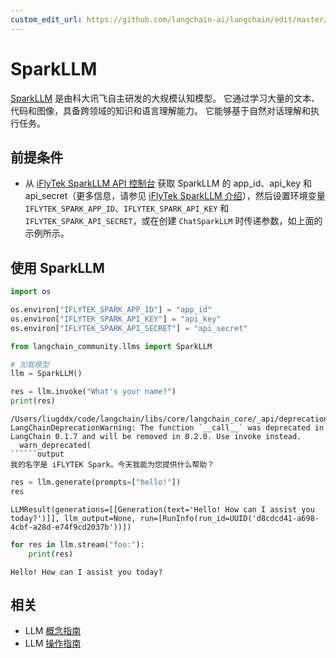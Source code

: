 ```yaml
---
custom_edit_url: https://github.com/langchain-ai/langchain/edit/master/docs/docs/integrations/llms/sparkllm.ipynb
---
```


# SparkLLM
[SparkLLM](https://xinghuo.xfyun.cn/spark) 是由科大讯飞自主研发的大规模认知模型。
它通过学习大量的文本、代码和图像，具备跨领域的知识和语言理解能力。
它能够基于自然对话理解和执行任务。

## 前提条件
- 从 [iFlyTek SparkLLM API 控制台](https://console.xfyun.cn/services/bm3) 获取 SparkLLM 的 app_id、api_key 和 api_secret（更多信息，请参见 [iFlyTek SparkLLM 介绍](https://xinghuo.xfyun.cn/sparkapi)），然后设置环境变量 `IFLYTEK_SPARK_APP_ID`、`IFLYTEK_SPARK_API_KEY` 和 `IFLYTEK_SPARK_API_SECRET`，或在创建 `ChatSparkLLM` 时传递参数，如上面的示例所示。

## 使用 SparkLLM


```python
import os

os.environ["IFLYTEK_SPARK_APP_ID"] = "app_id"
os.environ["IFLYTEK_SPARK_API_KEY"] = "api_key"
os.environ["IFLYTEK_SPARK_API_SECRET"] = "api_secret"
```


```python
from langchain_community.llms import SparkLLM

# 加载模型
llm = SparkLLM()

res = llm.invoke("What's your name?")
print(res)
```
```output
/Users/liugddx/code/langchain/libs/core/langchain_core/_api/deprecation.py:117: LangChainDeprecationWarning: The function `__call__` was deprecated in LangChain 0.1.7 and will be removed in 0.2.0. Use invoke instead.
  warn_deprecated(
``````output
我的名字是 iFLYTEK Spark。今天我能为您提供什么帮助？
```

```python
res = llm.generate(prompts=["hello!"])
res
```



```output
LLMResult(generations=[[Generation(text='Hello! How can I assist you today?')]], llm_output=None, run=[RunInfo(run_id=UUID('d8cdcd41-a698-4cbf-a28d-e74f9cd2037b'))])
```



```python
for res in llm.stream("foo:"):
    print(res)
```
```output
Hello! How can I assist you today?
```

## 相关

- LLM [概念指南](/docs/concepts/#llms)
- LLM [操作指南](/docs/how_to/#llms)